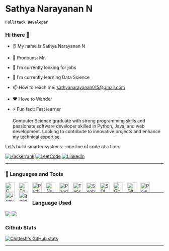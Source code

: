 
# Sathya Narayanan N

**`Fullstack Developer`**
### Hi there 👋
* 👂 My name is Sathya Narayanan N
* 👩 Pronouns: Mr.
* 🔭 I’m currently looking for jobs 
* 🌱 I’m currently learning Data Science
* 📫 How to reach me: sathyanarayanan015@gmail.com
* ❤️ I love to Wander
* ⚡ Fun fact: Fast learner

  Computer Science graduate with strong programming skills and passionate 
software developer skilled in Python, Java, and web development. Looking to 
contribute to innovative projects and enhance my technical expertise.

Let’s build smarter systems—one line of code at a time.


[![Hackerrank](https://img.shields.io/badge/-Hackerrank-2EC866?style=for-the-badge&logo=HackerRank&logoColor=white)](https://www.hackerrank.com/reachchitteshch1)
[![LeetCode](https://img.shields.io/badge/LeetCode-000000?style=for-the-badge&logo=LeetCode&logoColor=#d16c06)](https://leetcode.com/u/skrJ2VOk7h/)
[![LinkedIn](https://img.shields.io/badge/linkedin-%230077B5.svg?style=for-the-badge&logo=linkedin&logoColor=white)](https://www.linkedin.com/in/sathya-narayanan-n-207022257/)

---

### 🧰 Languages and Tools

<img align="left" alt="C" width="30px" style="padding-right:10px;" src="https://img.icons8.com/?&id=40670&format=png&color=000000" />
<img align="left" alt="C++" width="30px" style="padding-right:10px;" src="https://img.icons8.com/?&id=40669&format=png&color=000000" />
<img align="left" alt="Python" width="30px" style="padding-right:10px;" src="https://img.icons8.com/?&id=13441&format=png&color=000000" />
<img align="left" alt="Numpy" width="30px" style="padding-right:10px;" src="https://img.icons8.com/?&id=aR9CXyMagKIS&format=png&color=000000" />
<img align="left" alt="Pandas" width="30px" style="padding-right:10px;" src="https://img.icons8.com/?&id=xSkewUSqtErH&format=png&color=000000" />
<img align="left" alt="Tensorflow" width="30px" style="padding-right:10px;" src="https://img.icons8.com/?size=100&id=n3QRpDA7KZ7P&format=png&color=000000" />
<img align="left" alt="Seaborn" width="30px" style="padding-right:10px;" src="https://logo.svgcdn.com/l/seaborn-icon-8x.png" />
<img align="left" alt="SQL" width="30px" style="padding-right:10px;" src="https://img.icons8.com/?&id=J6KcaRLsTgpZ&format=png&color=000000" />
<img align="left" alt="GitHub" width="30px" style="padding-right:10px;" src="https://img.icons8.com/?&id=g7P0iny5Rros&format=png&color=000000" />
<img align="left" alt="Git" width="30px" style="padding-right:10px;" src="https://cdn.jsdelivr.net/gh/devicons/devicon/icons/git/git-original.svg" />
<img align="left" alt="Powerpoint" width="30px" style="padding-right:10px;" src="https://img.icons8.com/?size=100&id=81726&format=png&color=000000" />
<img align="left" alt="Jupyter" width="30px" style="padding-right:10px;" src="https://img.icons8.com/?size=100&id=J0SgMWzAxqFj&format=png&color=000000" />
<img align="left" alt="google collab" width="30px" style="padding-right:10px;" src="https://img.icons8.com/?size=100&id=lOqoeP2Zy02f&format=png&color=000000" />

<br />
<hr />

### Language Used

<a href="https://github.com/theja-vanka#gh-dark-mode-only"><img src="https://github-readme-stats.vercel.app/api/top-langs/?username=SathyaNarayanan-N&custom_title=Languages&langs_count=3&hide_border=true&hide=html,css,matlab&theme=github_dark" /></a>
<a href="https://github.com/theja-vanka#gh-light-mode-only"><img src="https://github-readme-stats.vercel.app/api/top-langs/?username=SathyaNarayanan-N&custom_title=Languages&langs_count=3&hide_border=true&hide=html,css,matlab" /></a>

### Github Stats
[![Chittesh's GitHub stats](https://github-readme-stats.vercel.app/api?username=SathyaNarayanan-N&show_icons=true&theme=dark)](https://github.com/SathyaNarayanan-N/github-readme-stats)
<br />
<hr />


#
